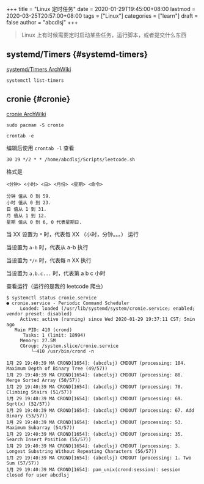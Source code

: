 +++
title = "Linux 定时任务"
date = 2020-01-29T19:45:00+08:00
lastmod = 2020-03-25T20:57:00+08:00
tags = ["Linux"]
categories = ["learn"]
draft = false
author = "abcdlsj"
+++

> Linux 上有时候需要定时启动某些任务，运行脚本，或者提交什么东西

<!--more-->


## systemd/Timers {#systemd-timers}

[systemd/Timers ArchWiki](https://wiki.archlinux.org/index.php/Systemd/Timers%5F(%E7%AE%80%E4%BD%93%E4%B8%AD%E6%96%87))

```shell
systemctl list-timers
```


## cronie {#cronie}

[cronie ArchWiki](https://wiki.archlinux.org/index.php/Cron%5F(%E7%AE%80%E4%BD%93%E4%B8%AD%E6%96%87))

```shell
sudo pacman -S cronie
```

```shell
crontab -e
```

编辑后使用 `crontab -l` 查看

```shell
30 19 */2 * * /home/abcdlsj/Scripts/leetcode.sh
```

格式是

```nil
<分钟> <小时> <日> <月份> <星期> <命令>

分钟 值从 0 到 59.
小时 值从 0 到 23.
日 值从 1 到 31.
月 值从 1 到 12.
星期 值从 0 到 6, 0 代表星期日.
```

当 XX 设置为 `*` 时，代表每 XX （小时，分钟。。。） 运行

当设置为 `a-b` 时，代表从 a-b 执行

当设置为 `*/n` 时，代表每 n XX 执行

当设置为 `a.b.c...` 时，代表第 a b c 小时

查看运行（运行的是我的 leetcode 爬虫）

```nil
$ systemctl status cronie.service
● cronie.service - Periodic Command Scheduler
     Loaded: loaded (/usr/lib/systemd/system/cronie.service; enabled; vendor preset: disabled)
     Active: active (running) since Wed 2020-01-29 19:37:11 CST; 5min ago
   Main PID: 410 (crond)
      Tasks: 1 (limit: 18994)
     Memory: 27.5M
     CGroup: /system.slice/cronie.service
	     └─410 /usr/bin/crond -n

1月 29 19:40:39 MA CROND[1654]: (abcdlsj) CMDOUT (processing: 104. Maximum Depth of Binary Tree (49/57))
1月 29 19:40:39 MA CROND[1654]: (abcdlsj) CMDOUT (processing: 88. Merge Sorted Array (50/57))
1月 29 19:40:39 MA CROND[1654]: (abcdlsj) CMDOUT (processing: 70. Climbing Stairs (51/57))
1月 29 19:40:39 MA CROND[1654]: (abcdlsj) CMDOUT (processing: 69. Sqrt(x) (52/57))
1月 29 19:40:39 MA CROND[1654]: (abcdlsj) CMDOUT (processing: 67. Add Binary (53/57))
1月 29 19:40:39 MA CROND[1654]: (abcdlsj) CMDOUT (processing: 53. Maximum Subarray (54/57))
1月 29 19:40:39 MA CROND[1654]: (abcdlsj) CMDOUT (processing: 35. Search Insert Position (55/57))
1月 29 19:40:39 MA CROND[1654]: (abcdlsj) CMDOUT (processing: 3. Longest Substring Without Repeating Characters (56/57))
1月 29 19:40:39 MA CROND[1654]: (abcdlsj) CMDOUT (processing: 1. Two Sum (57/57))
1月 29 19:40:39 MA CROND[1654]: pam_unix(crond:session): session closed for user abcdlsj
```
